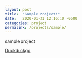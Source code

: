 ```yaml
---
layout: post
title:  "Sample Project!"
date:   2020-01-31 12:16:10 -0500
categories: project
permalink: /projects/sample/
---
```


sample project

[Duckduckgo](https://www.duckdukgo.com)
